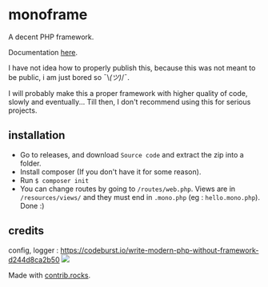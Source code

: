 # monoframe
A decent PHP framework.

Documentation [here](https://github.com/TheUnium/monoframe/tree/main/docs).

I have not idea how to properly publish this, because this was not meant to be public, i am just bored so ¯\\_(ツ)_/¯.

I will probably make this a proper framework with higher quality of code, slowly and eventually... Till then, I don't recommend using this for serious projects.

## installation
- Go to releases, and download `Source code` and extract the zip into a folder.
- Install composer (If you don't have it for some reason).
- Run `$ composer init`
- You can change routes by going to `/routes/web.php`. Views are in `/resources/views/` and they must end in `.mono.php` 
(eg : `hello.mono.php`). Done :)

## credits
config, logger : https://codeburst.io/write-modern-php-without-framework-d244d8ca2b50
<a href="https://github.com/TheUnium/monolib/graphs/contributors">
  <img src="https://contrib.rocks/image?repo=TheUnium/monolib" />
</a>

Made with [contrib.rocks](https://contrib.rocks).
